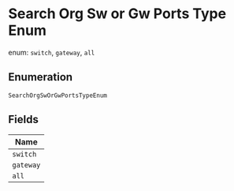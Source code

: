 
# Search Org Sw or Gw Ports Type Enum

enum: `switch`,  `gateway`, `all`

## Enumeration

`SearchOrgSwOrGwPortsTypeEnum`

## Fields

| Name |
|  --- |
| `switch` |
| `gateway` |
| `all` |

